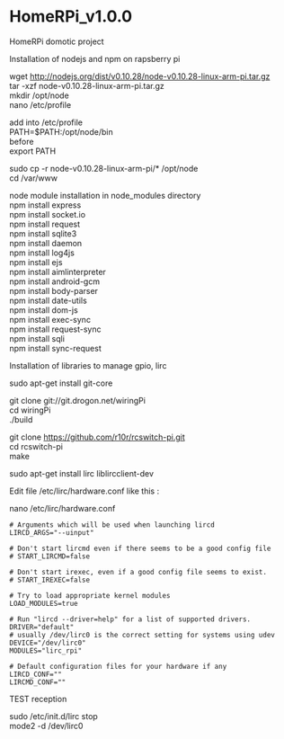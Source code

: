 # HomeRPi_v1.0.0
HomeRPi domotic project  

Installation of nodejs and npm on rapsberry pi  

wget http://nodejs.org/dist/v0.10.28/node-v0.10.28-linux-arm-pi.tar.gz  
tar -xzf node-v0.10.28-linux-arm-pi.tar.gz  
mkdir /opt/node  
nano /etc/profile  

add into /etc/profile  
    PATH=$PATH:/opt/node/bin  
before  
    export PATH  

sudo cp -r node-v0.10.28-linux-arm-pi/* /opt/node  
cd /var/www  

node module installation in node_modules directory  
npm install express  
npm install socket.io  
npm install request  
npm install sqlite3  
npm install daemon  
npm install log4js  
npm install ejs  
npm install aimlinterpreter  
npm install android-gcm  
npm install body-parser  
npm install date-utils  
npm install dom-js  
npm install exec-sync  
npm install request-sync  
npm install sqli  
npm install sync-request  

Installation of libraries to manage gpio, lirc  

sudo apt-get install git-core  

git clone git://git.drogon.net/wiringPi  
cd wiringPi  
./build  

git clone https://github.com/r10r/rcswitch-pi.git  
cd rcswitch-pi  
make  

sudo apt-get install lirc liblircclient-dev  

Edit file /etc/lirc/hardware.conf like this :  

nano /etc/lirc/hardware.conf  

    # Arguments which will be used when launching lircd
    LIRCD_ARGS="--uinput"
     
    # Don't start lircmd even if there seems to be a good config file
    # START_LIRCMD=false
     
    # Don't start irexec, even if a good config file seems to exist.
    # START_IREXEC=false
     
    # Try to load appropriate kernel modules
    LOAD_MODULES=true
     
    # Run "lircd --driver=help" for a list of supported drivers.
    DRIVER="default"
    # usually /dev/lirc0 is the correct setting for systems using udev
    DEVICE="/dev/lirc0"
    MODULES="lirc_rpi"
     
    # Default configuration files for your hardware if any
    LIRCD_CONF=""
    LIRCMD_CONF=""

TEST reception  

sudo /etc/init.d/lirc stop  
mode2 -d /dev/lirc0  

